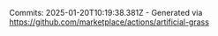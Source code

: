 Commits: 2025-01-20T10:19:38.381Z - Generated via https://github.com/marketplace/actions/artificial-grass
<br>
